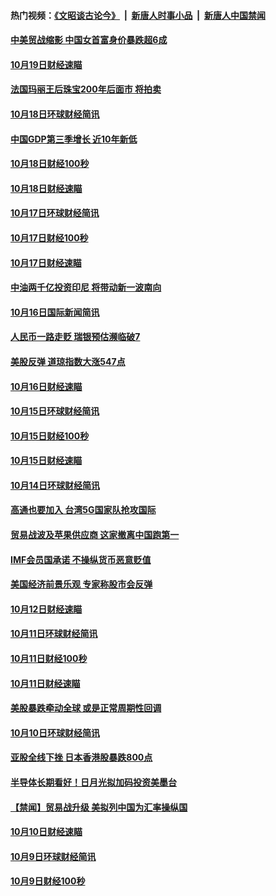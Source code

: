 #### 热门视频：[《文昭谈古论今》](https://github.com/gfw-breaker/wenzhao/blob/master/README.md?t=10210333) &nbsp;|&nbsp; [新唐人时事小品](https://github.com/gfw-breaker/ntdtv-comedy/blob/master/README.md?t=10210333) &nbsp;|&nbsp; [新唐人中国禁闻](https://github.com/gfw-breaker/ntdtv-news/blob/master/README.md?t=10210333)

#### [中美贸战缩影 中国女首富身价暴跌超6成](../pages/news208/a1396150.md?t=10210333) 

#### [10月19日财经速瞄](../pages/news208/a1396078.md?t=10210333) 

#### [法国玛丽王后珠宝200年后面市 将拍卖](../pages/news208/a1396074.md?t=10210333) 

#### [10月18日环球财经简讯](../pages/news208/a1396037.md?t=10210333) 

#### [中国GDP第三季增长 近10年新低](../pages/news208/a1396032.md?t=10210333) 

#### [10月18日财经100秒](../pages/news208/a1396017.md?t=10210333) 

#### [10月18日财经速瞄](../pages/news208/a1395923.md?t=10210333) 

#### [10月17日环球财经简讯](../pages/news208/a1395879.md?t=10210333) 

#### [10月17日财经100秒](../pages/news208/a1395862.md?t=10210333) 

#### [10月17日财经速瞄](../pages/news208/a1395794.md?t=10210333) 

#### [中油两千亿投资印尼 将带动新一波南向](../pages/news208/a1395728.md?t=10210333) 

#### [10月16日国际新闻简讯](../pages/news208/a1395726.md?t=10210333) 

#### [人民币一路走贬 瑞银预估濒临破7](../pages/news208/a1395619.md?t=10210333) 

#### [美股反弹 道琼指数大涨547点](../pages/news208/a1395665.md?t=10210333) 

#### [10月16日财经速瞄](../pages/news208/a1395646.md?t=10210333) 

#### [10月15日环球财经简讯](../pages/news208/a1395588.md?t=10210333) 

#### [10月15日财经100秒](../pages/news208/a1395569.md?t=10210333) 

#### [10月15日财经速瞄](../pages/news208/a1395499.md?t=10210333) 

#### [10月14日环球财经简讯](../pages/news208/a1395446.md?t=10210333) 

#### [高通也要加入 台湾5G国家队抢攻国际](../pages/news208/a1395415.md?t=10210333) 

#### [贸易战波及苹果供应商 这家撤离中国跑第一](../pages/news208/a1395254.md?t=10210333) 

#### [IMF会员国承诺  不操纵货币恶意贬值](../pages/news208/a1395274.md?t=10210333) 

#### [美国经济前景乐观 专家称股市会反弹](../pages/news208/a1395159.md?t=10210333) 

#### [10月12日财经速瞄](../pages/news208/a1395177.md?t=10210333) 

#### [10月11日环球财经简讯](../pages/news208/a1395122.md?t=10210333) 

#### [10月11日财经100秒](../pages/news208/a1395097.md?t=10210333) 

#### [10月11日财经速瞄](../pages/news208/a1395020.md?t=10210333) 

#### [美股暴跌牵动全球 或是正常周期性回调](../pages/news208/a1395005.md?t=10210333) 

#### [10月10日环球财经简讯](../pages/news208/a1394977.md?t=10210333) 

#### [亚股全线下挫 日本香港股暴跌800点](../pages/news208/a1394956.md?t=10210333) 

#### [半导体长期看好！日月光拟加码投资美墨台](../pages/news208/a1394954.md?t=10210333) 

#### [【禁闻】贸易战升级 美拟列中国为汇率操纵国](../pages/news208/a1394887.md?t=10210333) 

#### [10月10日财经速瞄](../pages/news208/a1394883.md?t=10210333) 

#### [10月9日环球财经简讯](../pages/news208/a1394831.md?t=10210333) 

#### [10月9日财经100秒](../pages/news208/a1394812.md?t=10210333) 

